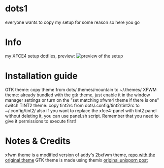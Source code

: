 # dots1
everyone wants to copy my setup for some reason so here you go

# Info
my XFCE4 setup dotfiles, preview:
![preview of the setup](https://github.com/terackYT/dots1/blob/main/preview.png)

# Installation guide
GTK theme: copy theme from dots/.themes/mountain to ~/.themes/
XFWM theme: already bundled with the gtk theme, just enable it in the window manager settings or turn on the "set matching xfwm4 theme if there is one" switch
TINT2 theme: copy tint2rc from dots/.config/tint2/tint2rc to ~/.config/tint2/ also if you want to replace the xfce4-panel with tint2 panel without deleting it, you can use panel.sh script. Remember that you need to give it permissions to execute first!

# Notes & Credits
xfwm theme is a modified version of addy's 2bxfwm theme, [repo with the original theme](https://github.com/addy-dclxvi/xfwm4-theme-collections)
GTK theme is made using themix
[original unixporn post](https://www.reddit.com/r/unixporn/comments/1dmimuo/xfce_this_is_the_reason_i_switched_to_linux)

